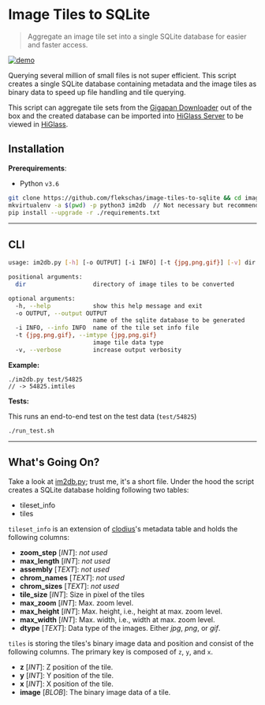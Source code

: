 # Image Tiles to SQLite

> Aggregate an image tile set into a single SQLite database for easier and faster access.

[![demo](https://img.shields.io/badge/higlass-👍-red.svg?colorB=0f5d92)](http://higlass.io)

Querying several million of small files is not super efficient. This script creates a single SQLite database containing metadata and the image tiles as binary data to speed up file handling and tile querying.

This script can aggregate tile sets from the [Gigapan Downloader](https://github.com/flekschas/gigapan-downloader) out of the box and the created database can be imported into [HiGlass Server](https://github.com/hms-dbmi/higlass-server) to be viewed in [HiGlass](https://github.com/hms-dbmi/higlass).

## Installation

**Prerequirements**:

- Python `v3.6`

```bash
git clone https://github.com/flekschas/image-tiles-to-sqlite && cd image-tiles-to-sqlite
mkvirtualenv -a $(pwd) -p python3 im2db  // Not necessary but recommended
pip install --upgrade -r ./requirements.txt
```

---

## CLI

```bash
usage: im2db.py [-h] [-o OUTPUT] [-i INFO] [-t {jpg,png,gif}] [-v] dir

positional arguments:
  dir                   directory of image tiles to be converted

optional arguments:
  -h, --help            show this help message and exit
  -o OUTPUT, --output OUTPUT
                        name of the sqlite database to be generated
  -i INFO, --info INFO  name of the tile set info file
  -t {jpg,png,gif}, --imtype {jpg,png,gif}
                        image tile data type
  -v, --verbose         increase output verbosity
```

**Example:**

```
./im2db.py test/54825
// -> 54825.imtiles
```

**Tests:**

This runs an end-to-end test on the test data (`test/54825`)

```
./run_test.sh
```
---

## What's Going On?

Take a look at [im2db.py](im2db.py); trust me, it's a short file. Under the hood the script creates a SQLite database holding following two tables:

- tileset_info
- tiles

`tileset_info` is an extension of [clodius](https://github.com/pkerp/clodius)'s metadata table and holds the following columns:

- **zoom_step** [_INT_]: _not used_
- **max_length** [_INT_]: _not used_
- **assembly** [_TEXT_]: _not used_
- **chrom_names** [_TEXT_]: _not used_
- **chrom_sizes** [_TEXT_]: _not used_
- **tile_size** [_INT_]: Size in pixel of the tiles
- **max_zoom** [_INT_]: Max. zoom level.
- **max_height** [_INT_]: Max. height, i.e., height at max. zoom level.
- **max_width** [_INT_]: Max. width, i.e., width at max. zoom level.
- **dtype** [_TEXT_]: Data type of the images. Either _jpg_, _png_, or _gif_.

`tiles` is storing the tiles's binary image data and position and consist of the following columns. The primary key is composed of `z`, `y`, and `x`.

- **z** [_INT_]: Z position of the tile.
- **y** [_INT_]: Y position of the tile.
- **x** [_INT_]: X position of the tile.
- **image** [_BLOB_]: The binary image data of a tile.
